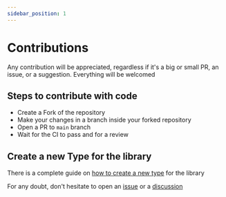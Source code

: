 ```yaml
---
sidebar_position: 1
---
```

# Contributions

Any contribution will be appreciated, regardless if it's a big or small PR, an issue, or a suggestion. Everything will be welcomed 

## Steps to contribute with code

- Create a Fork of the repository
- Make your changes in a branch inside your forked repository
- Open a PR to `main` branch 
- Wait for the CI to pass and for a review

## Create a new Type for the library
There is a complete guide on [how to create a new type](./docs/CreateNewType.md) for the library

For any doubt, don't hesitate to open an [issue](https://github.com/data-tools/big-data-types/issues) or a [discussion](https://github.com/data-tools/big-data-types/discussions)
